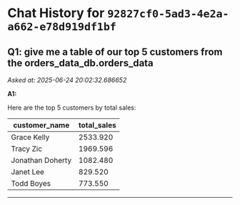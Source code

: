# Chat History for `92827cf0-5ad3-4e2a-a662-e78d919df1bf`

## Q1: give me a table of our top 5 customers from the orders_data_db.orders_data
*Asked at: 2025-06-24 20:02:32.686652*

**A1:**

Here are the top 5 customers by total sales:

| customer_name    | total_sales |
|------------------|-------------|
| Grace Kelly      | 2533.920    |
| Tracy Zic        | 1969.596    |
| Jonathan Doherty | 1082.480    |
| Janet Lee        | 829.520     |
| Todd Boyes       | 773.550     |

---
